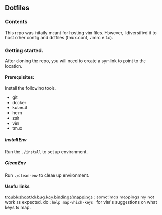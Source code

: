 ## Dotfiles

### Contents
This repo was initaily meant for hosting vim files. However, I diversified it to host other config and dotfiles (tmux.conf, vimrc
e.t.c).

### Getting started.
After cloning the repo, you will need to create a symlink to point to the location.

#### Prerequisites:
Install the following tools.
- git
- docker
- kubectl
- helm
- zsh
- vim
- tmux

##### Install Env
Run the `./install` to set up environment.

##### Clean Env
Run `./clean-env` to clean up environment.

#### Useful links
[troubleshoot/debug key bindings/mappings](https://vi.stackexchange.com/questions/7722/how-to-debug-a-mapping) : sometimes mappings my not work as expected.
do `:help map-which-keys ` for vim's suggestions on what keys to map.



